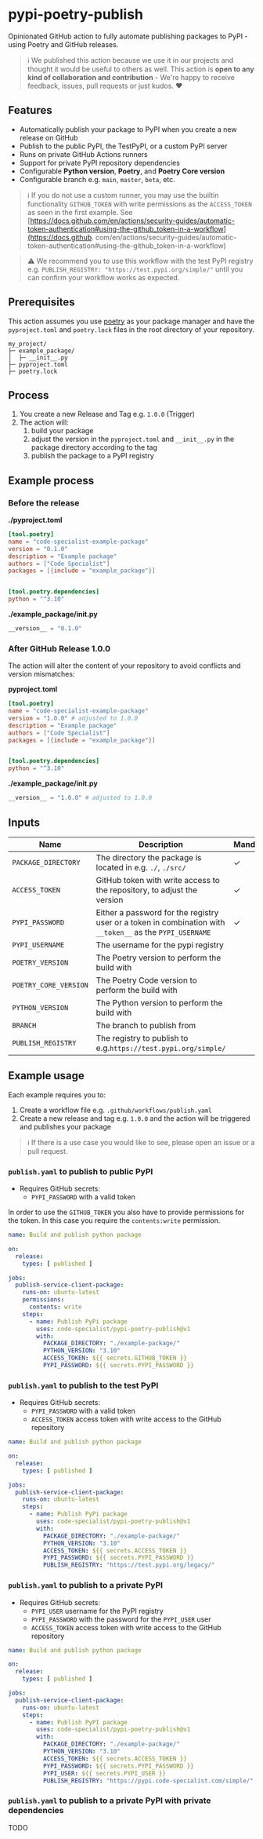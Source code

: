 # pypi-poetry-publish

Opinionated GitHub action to fully automate publishing packages to PyPI - using Poetry and GitHub releases.

> :information_source: We published this action because we use it in our projects and thought it would be useful to others as well. This action is **open to any kind of collaboration and 
> contribution** - We're happy to receive feedback, issues, pull requests or just kudos. :heart:

## Features

- Automatically publish your package to PyPI when you create a new release on GitHub
- Publish to the public PyPI, the TestPyPI, or a custom PyPI server
- Runs on private GitHub Actions runners
- Support for private PyPI repository dependencies
- Configurable **Python version**, **Poetry**, and **Poetry Core version**
- Configurable branch e.g. `main`, `master`, `beta`, etc.

> :information_source: If you do not use a custom runner, you may use the builtin functionality `GITHUB_TOKEN` with write permissions as the `ACCESS_TOKEN` as seen in the first example.
> See [https://docs.github.com/en/actions/security-guides/automatic-token-authentication#using-the-github_token-in-a-workflow](https://docs.github.
> com/en/actions/security-guides/automatic-token-authentication#using-the-github_token-in-a-workflow)

> :warning: We recommend you to use this workflow with the test PyPI registry e.g. `PUBLISH_REGISTRY: "https://test.pypi.org/simple/"` until you can confirm your workflow works as
> expected.

## Prerequisites

This action assumes you use [poetry](https://python-poetry.org/) as your package manager and have the `pyproject.toml` and `poetry.lock` files in the root directory of your
repository.

```
my_project/
├─ example_package/
│  ├─ __init__.py
├─ pyproject.toml
├─ poetry.lock
```

## Process

1. You create a new Release and Tag e.g. `1.0.0` (Trigger)
2. The action will:
	1. build your package
	2. adjust the version in the `pyproject.toml` and `__init__.py` in the package directory according to the tag
	3. publish the package to a PyPI registry

## Example process

### Before the release

**./pyproject.toml**

```toml 
[tool.poetry]
name = "code-specialist-example-package"
version = "0.1.0"
description = "Example package"
authors = ["Code Specialist"]
packages = [{include = "example_package"}]


[tool.poetry.dependencies]
python = "^3.10"
```

**./example_package/__init__.py**

```python
__version__ = "0.1.0"
```

### After GitHub Release 1.0.0

The action will alter the content of your repository to avoid conflicts and version mismatches:

**pyproject.toml**

```toml 
[tool.poetry]
name = "code-specialist-example-package"
version = "1.0.0" # adjusted to 1.0.0
description = "Example package"
authors = ["Code Specialist"]
packages = [{include = "example_package"}]


[tool.poetry.dependencies]
python = "^3.10"
```

**./example_package/__init__.py**

```python
__version__ = "1.0.0" # adjusted to 1.0.0
```

## Inputs

| Name                  | Description                                                                                               | Mandatory | Default                    |
|-----------------------|-----------------------------------------------------------------------------------------------------------|-----------|----------------------------|
| `PACKAGE_DIRECTORY`   | The directory the package is located in e.g. `./`, `./src/`                                               | ✓         |                            |
| `ACCESS_TOKEN`        | GitHub token with write access to the repository, to adjust the version                                   | ✓         |                            |
| `PYPI_PASSWORD`       | Either a password for the registry user or a token in combination with `__token__` as the `PYPI_USERNAME` | ✓         |                            |
| `PYPI_USERNAME`       | The username for the pypi registry                                                                        |           | `__token__`                |
| `POETRY_VERSION`      | The Poetry version to perform the build with                                                              |           | `1.1.8`                    |   
| `POETRY_CORE_VERSION` | The Poetry Code version to perform the build with                                                         |           | `1.0.4`                    |   
| `PYTHON_VERSION`      | The Python version to perform the build with                                                              |           | `3.10`                     |   
| `BRANCH`              | The branch to publish from                                                                                |           | `master`                   |
| `PUBLISH_REGISTRY`    | The registry to publish to e.g.`https://test.pypi.org/simple/`                                            |           | `https://pypi.org/simple/` |

## Example usage

Each example requires you to:

1. Create a workflow file e.g. `.github/workflows/publish.yaml`
2. Create a new release and tag e.g. `1.0.0` and the action will be triggered and publishes your package


> :information_source: If there is a use case you would like to see, please open an issue or a pull request.

### `publish.yaml` to publish to public PyPI

- Requires GitHub secrets:
	- `PYPI_PASSWORD` with a valid token

In order to use the `GITHUB_TOKEN` you also have to provide permissions for the token. In this case you require the `contents:write` permission.

```yaml
name: Build and publish python package

on:
  release:
    types: [ published ]

jobs:
  publish-service-client-package:
    runs-on: ubuntu-latest
    permissions:
      contents: write
    steps:
      - name: Publish PyPi package
        uses: code-specialist/pypi-poetry-publish@v1
        with:
          PACKAGE_DIRECTORY: "./example-package/"
          PYTHON_VERSION: "3.10"
          ACCESS_TOKEN: ${{ secrets.GITHUB_TOKEN }}
          PYPI_PASSWORD: ${{ secrets.PYPI_PASSWORD }}
```

### `publish.yaml` to publish to the test PyPI

- Requires GitHub secrets:
	- `PYPI_PASSWORD` with a valid token
	- `ACCESS_TOKEN` access token with write access to the GitHub repository

```yaml
name: Build and publish python package

on:
  release:
    types: [ published ]

jobs:
  publish-service-client-package:
    runs-on: ubuntu-latest
    steps:
      - name: Publish PyPi package
        uses: code-specialist/pypi-poetry-publish@v1
        with:
          PACKAGE_DIRECTORY: "./example-package/"
          PYTHON_VERSION: "3.10"
          ACCESS_TOKEN: ${{ secrets.ACCESS_TOKEN }}
          PYPI_PASSWORD: ${{ secrets.PYPI_PASSWORD }}
          PUBLISH_REGISTRY: "https://test.pypi.org/legacy/"
```

### `publish.yaml` to publish to a private PyPI

- Requires GitHub secrets:
	- `PYPI_USER` username for the PyPI registry
	- `PYPI_PASSWORD` with the password for the `PYPI_USER` user
	- `ACCESS_TOKEN` access token with write access to the GitHub repository

```yaml
name: Build and publish python package

on:
  release:
    types: [ published ]

jobs:
  publish-service-client-package:
    runs-on: ubuntu-latest
    steps:
      - name: Publish PyPI package
        uses: code-specialist/pypi-poetry-publish@v1
        with:
          PACKAGE_DIRECTORY: "./example-package/"
          PYTHON_VERSION: "3.10"
          ACCESS_TOKEN: ${{ secrets.ACCESS_TOKEN }}
          PYPI_PASSWORD: ${{ secrets.PYPI_PASSWORD }}
          PYPI_USER: ${{ secrets.PYPI_USER }}
          PUBLISH_REGISTRY: "https://pypi.code-specialist.com/simple/"
```

### `publish.yaml` to publish to a private PyPI with private dependencies

TODO